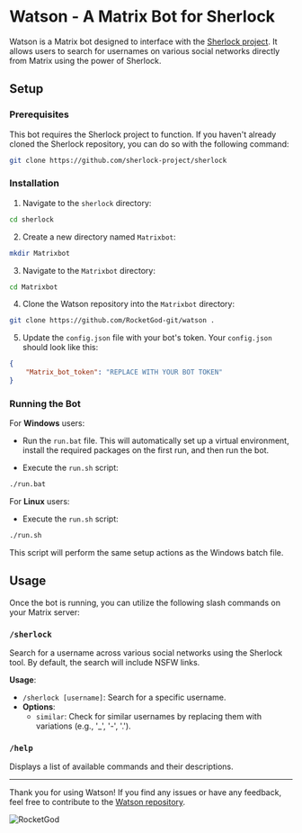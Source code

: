 # Watson - A Matrix Bot for Sherlock

Watson is a Matrix bot designed to interface with the [Sherlock project](https://github.com/sherlock-project/sherlock). It allows users to search for usernames on various social networks directly from Matrix using the power of Sherlock.

## Setup

### Prerequisites

This bot requires the Sherlock project to function. If you haven't already cloned the Sherlock repository, you can do so with the following command:

```bash
git clone https://github.com/sherlock-project/sherlock
```

### Installation

1. Navigate to the `sherlock` directory:

```bash
cd sherlock
```

2. Create a new directory named `Matrixbot`:

```bash
mkdir Matrixbot
```

3. Navigate to the `Matrixbot` directory:

```bash
cd Matrixbot
```

4. Clone the Watson repository into the `Matrixbot` directory:

```bash
git clone https://github.com/RocketGod-git/watson .
```

5. Update the `config.json` file with your bot's token. Your `config.json` should look like this:

```json
{
	"Matrix_bot_token": "REPLACE WITH YOUR BOT TOKEN"
}
```

### Running the Bot

For **Windows** users:

- Run the `run.bat` file. This will automatically set up a virtual environment, install the required packages on the first run, and then run the bot.

- Execute the `run.sh` script:

```bash
./run.bat
```

For **Linux** users:

- Execute the `run.sh` script:

```bash
./run.sh
```

This script will perform the same setup actions as the Windows batch file.

## Usage

Once the bot is running, you can utilize the following slash commands on your Matrix server:

### `/sherlock`

Search for a username across various social networks using the Sherlock tool. By default, the search will include NSFW links.

**Usage**:

- `/sherlock [username]`: Search for a specific username.
- **Options**:
  - `similar`: Check for similar usernames by replacing them with variations (e.g., '_', '-', '.').

### `/help`

Displays a list of available commands and their descriptions.

---

Thank you for using Watson! If you find any issues or have any feedback, feel free to contribute to the [Watson repository](https://github.com/RocketGod-git/watson).

![RocketGod](https://github.com/RocketGod-git/shell-access-Matrix-bot/assets/57732082/c68635fa-b89d-4f74-a1cb-5b5351c22c98)
